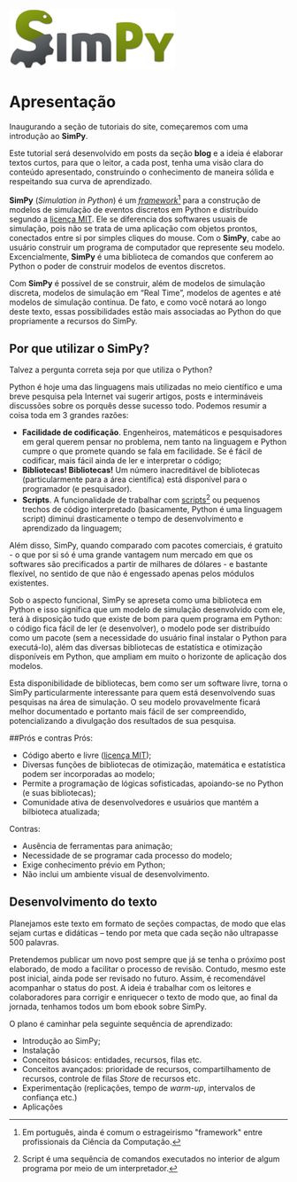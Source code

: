 ![SimPy logo](SimPy_Logo300.png)

# Apresentação
Inaugurando a seção de tutoriais do site, começaremos com uma introdução ao **SimPy**.

Este tutorial será desenvolvido em posts da seção **blog** e a ideia é elaborar textos curtos, para que o leitor, a cada post, tenha uma visão clara do conteúdo apresentado, construindo o conhecimento de maneira sólida e respeitando sua curva de aprendizado.

**SimPy** (*Simulation in Python*) é um *[framework](https://pt.wikipedia.org/wiki/Framework)*[^1] para a construção de modelos de simulação de eventos discretos em Python e distribuído segundo a [licença MIT](https://pt.wikipedia.org/wiki/Licen%C3%A7a_MIT).  Ele se diferencia dos softwares usuais de simulação, pois não se trata de uma aplicação com objetos prontos, conectados entre si por simples cliques do mouse. Com o **SimPy**, cabe ao usuário construir um programa de computador que represente seu modelo. Excencialmente, **SimPy** é uma biblioteca de comandos que conferem ao Python  o poder de construir modelos de eventos discretos.

Com **SimPy** é possível de se construir, além de modelos de simulação discreta, modelos de simulação em “Real Time”, modelos de agentes e até modelos de simulação contínua. De fato, e como você notará ao longo deste texto, essas possibilidades estão mais associadas ao Python do que propriamente a recursos do SimPy.
## Por que utilizar o SimPy?

Talvez a pergunta correta seja por que utiliza o Python? 

Python é hoje uma das linguagens mais utilizadas no meio científico e uma breve pesquisa pela Internet vai sugerir artigos, posts e intermináveis discussões sobre os porquês desse sucesso todo. Podemos resumir a coisa toda em 3 grandes razões:

   - **Facilidade de codificação**. Engenheiros, matemáticos e pesquisadores em geral querem pensar no problema, nem tanto na linguagem e Python cumpre o que promete quando se fala em facilidade. Se é fácil de codificar, mais fácil ainda de ler e interpretar o código;
   - **Bibliotecas! Bibliotecas!** Um número inacreditável de bibliotecas (particularmente para a área científica) está disponível para o programador (e pesquisador).
   - **Scripts**. A funcionalidade de trabalhar com [scripts](https://pt.wikipedia.org/wiki/Linguagem_de_script)[^2] ou pequenos trechos de código interpretado (basicamente, Python é uma linguagem script) diminui drasticamente o tempo de desenvolvimento e aprendizado da linguagem;


Além disso, SimPy, quando comparado com pacotes comerciais, é gratuito - o que por si só é uma grande vantagem num mercado em que os softwares são precificados a partir de milhares de dólares - e bastante
flexível, no sentido de que não é engessado apenas pelos módulos existentes.

Sob o aspecto funcional, SimPy se apreseta como uma biblioteca em Python e isso significa que um modelo de simulação desenvolvido com ele, terá à disposição tudo que existe de bom para quem programa em Python: o código fica fácil de ler (e desenvolver), o modelo pode ser distribuído como um pacote (sem a necessidade do usuário final instalar o Python para executá-lo), além das diversas bibliotecas de estatística e otimização disponíveis em Python, que ampliam em muito o horizonte de aplicação dos modelos.

Esta disponibilidade de bibliotecas, bem como ser um software livre, torna o SimPy particularmente interessante para quem está desenvolvendo suas pesquisas na área de simulação. O seu modelo provavelmente ficará melhor documentado e portanto mais fácil de ser compreendido, potencializando a divulgação dos resultados de sua pesquisa.



##Prós e contras
Prós:

- Código aberto e livre ([licença MIT](https://pt.wikipedia.org/wiki/Licen%C3%A7a_MIT));
- Diversas funções de bibliotecas de otimização, matemática e estatística podem ser incorporadas ao modelo;
- Permite a programação de lógicas sofisticadas, apoiando-se no Python (e suas bibliotecas);
- Comunidade ativa de desenvolvedores e usuários que mantém a bilbioteca atualizada;

Contras:

- Ausência de ferramentas para animação;
- Necessidade de se programar cada processo do modelo;
- Exige conhecimento prévio em Python;
- Não inclui um ambiente visual de desenvolvimento.


## Desenvolvimento do texto
Planejamos este texto em formato de seções compactas, de modo que elas sejam curtas e didáticas – tendo por meta que cada seção não ultrapasse 500 palavras.

Pretendemos publicar um novo post sempre que já se tenha o próximo post elaborado, de modo a facilitar o processo de revisão. Contudo, mesmo este post inicial, ainda pode ser revisado no futuro. Assim, é recomendável acompanhar o status do post. A ideia é trabalhar com os leitores e colaboradores para corrigir e enriquecer o texto de modo que, ao final da jornada, tenhamos todos um bom ebook sobre SimPy.

O plano é caminhar pela seguinte sequência de aprendizado:

- Introdução ao SimPy;
- Instalação
- Conceitos básicos: entidades, recursos, filas etc.
- Conceitos avançados: prioridade de recursos, compartilhamento de recursos, controle de filas *Store* de recursos etc.
- Experimentação (replicações, tempo de *warm-up*, intervalos de confiança etc.)
- Aplicações

 [^1]: Em português, ainda é comum o estrageirismo "framework" entre profissionais da Ciência da Computação. 
 
 [^2]: Script é uma sequência de comandos executados no interior de algum programa por meio de um interpretador. 


 

